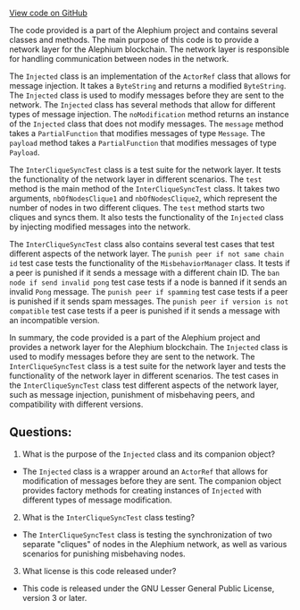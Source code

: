 [View code on GitHub](https://github.com/oxygenium/oxygenium/app/src/it/scala/org/oxygenium/app/InterCliqueSyncTest.scala)

The code provided is a part of the Alephium project and contains several classes and methods. The main purpose of this code is to provide a network layer for the Alephium blockchain. The network layer is responsible for handling communication between nodes in the network. 

The `Injected` class is an implementation of the `ActorRef` class that allows for message injection. It takes a `ByteString` and returns a modified `ByteString`. The `Injected` class is used to modify messages before they are sent to the network. The `Injected` class has several methods that allow for different types of message injection. The `noModification` method returns an instance of the `Injected` class that does not modify messages. The `message` method takes a `PartialFunction` that modifies messages of type `Message`. The `payload` method takes a `PartialFunction` that modifies messages of type `Payload`. 

The `InterCliqueSyncTest` class is a test suite for the network layer. It tests the functionality of the network layer in different scenarios. The `test` method is the main method of the `InterCliqueSyncTest` class. It takes two arguments, `nbOfNodesClique1` and `nbOfNodesClique2`, which represent the number of nodes in two different cliques. The `test` method starts two cliques and syncs them. It also tests the functionality of the `Injected` class by injecting modified messages into the network. 

The `InterCliqueSyncTest` class also contains several test cases that test different aspects of the network layer. The `punish peer if not same chain id` test case tests the functionality of the `MisbehaviorManager` class. It tests if a peer is punished if it sends a message with a different chain ID. The `ban node if send invalid pong` test case tests if a node is banned if it sends an invalid `Pong` message. The `punish peer if spamming` test case tests if a peer is punished if it sends spam messages. The `punish peer if version is not compatible` test case tests if a peer is punished if it sends a message with an incompatible version. 

In summary, the code provided is a part of the Alephium project and provides a network layer for the Alephium blockchain. The `Injected` class is used to modify messages before they are sent to the network. The `InterCliqueSyncTest` class is a test suite for the network layer and tests the functionality of the network layer in different scenarios. The test cases in the `InterCliqueSyncTest` class test different aspects of the network layer, such as message injection, punishment of misbehaving peers, and compatibility with different versions.
## Questions: 
 1. What is the purpose of the `Injected` class and its companion object?
- The `Injected` class is a wrapper around an `ActorRef` that allows for modification of messages before they are sent. The companion object provides factory methods for creating instances of `Injected` with different types of message modification.
2. What is the `InterCliqueSyncTest` class testing?
- The `InterCliqueSyncTest` class is testing the synchronization of two separate "cliques" of nodes in the Alephium network, as well as various scenarios for punishing misbehaving nodes.
3. What license is this code released under?
- This code is released under the GNU Lesser General Public License, version 3 or later.